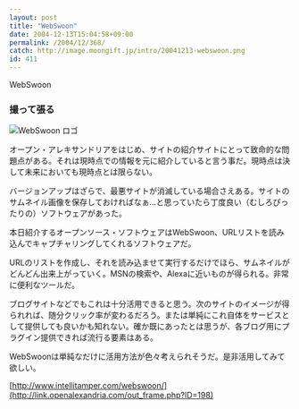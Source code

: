 ```yaml
---
layout: post
title: "WebSwoon"
date: 2004-12-13T15:04:58+09:00
permalink: /2004/12/368/
catch: http://image.moongift.jp/intro/20041213-webswoon.png
id: 411
---
```

WebSwoon  
<!--more-->

### 撮って張る
  

![WebSwoon ロゴ](http://image.moongift.jp/intro/20041213-webswoon.png "WebSwoon ロゴ")

  

オープン・アレキサンドリアをはじめ、サイトの紹介サイトにとって致命的な問題点がある。それは現時点での情報を元に紹介していると言う事だ。現時点は決して未来においても現時点とは限らない。

  

バージョンアップはざらで、最悪サイトが消滅している場合さえある。サイトのサムネイル画像を保存しておければなぁ…と思っていたら丁度良い（むしろぴったりの）ソフトウェアがあった。

  

本日紹介するオープンソース・ソフトウェアはWebSwoon、URLリストを読み込んでキャプチャリングしてくれるソフトウェアだ。

  

URLのリストを作成し、それを読み込ませて実行するだけでほら、サムネイルがどんどん出来上がっていく。MSNの検索や、Alexaに近いものが得られる。非常に便利なツールだ。

  

ブログサイトなどでもこれは十分活用できると思う。次のサイトのイメージが得られれば、随分クリック率が変わるだろう。または単純にこれ自体をサービスとして提供しても良いかも知れない。確か既にあったとは思うが、各ブログ用にプラグイン提供できれば流行る要素はある。

  

WebSwoonは単純なだけに活用方法が色々考えられそうだ。是非活用してみて欲しい。

  

[http://www.intellitamper.com/webswoon/](http://link.openalexandria.com/out_frame.php?ID=198)

